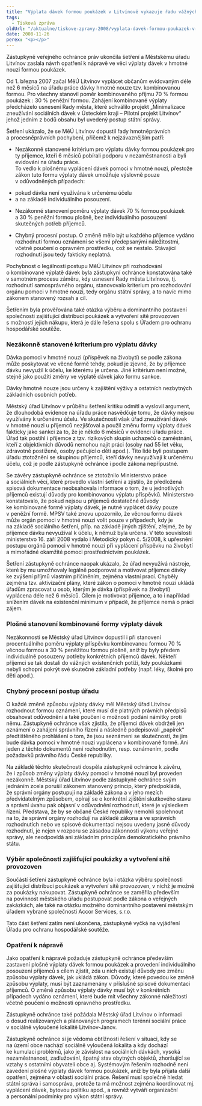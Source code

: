 ```yaml
---
title: "Výplata dávek formou poukázek v Litvínově vykazuje řadu vážných pochybení"
tags:
  - Tisková zpráva
oldUrl: "/aktualne/tiskove-zpravy-2008/vyplata-davek-formou-poukazek-v-litvinove-vykazuje-radu-vaznych-pochybeni"
date: 2008-11-26
perex: "<p></p>"
---
```


<!-- imported from the old website -->

<p>Zástupkyně veřejného ochránce práv ukončila šetření a Městskému úřadu Litvínov zaslala návrh opatření k nápravě ve věci výplaty dávek v hmotné nouzi formou poukázek.</p><p>Od 1. března 2007 začal MěÚ Litvínov vyplácet občanům evidovaným déle než 6 měsíců na úřadu práce dávky hmotné nouze tzv. kombinovanou formou. Pro všechny stanovil poměr kombinovaného příjmu 70 % formou poukázek : 30 % peněžní formou. Zahájení kombinované výplaty předcházelo usnesení Rady města, které schválilo projekt „Minimalizace zneužívání sociálních dávek v Ústeckém kraji – Pilotní projekt Litvínov“ jehož jedním z bodů obsahu byl uvedený postup státní správy.</p><p>Šetření ukázalo, že se MěÚ Litvínov dopustil řady hmotněprávních a procesněprávních pochybení, přičemž k nejzávaznějším patří:</p><ul><li>Nezákonně stanovené kritérium pro výplatu dávky formou poukázek pro ty příjemce, kteří 6 měsíců pobírali podporu v nezaměstnanosti a byli evidováni na úřadu práce. </li>To vedlo k plošnému vyplácení dávek pomoci v hmotné nouzi, přestože zákon tuto formu výplaty dávek umožňuje výslovně pouze v odůvodněných případech:</ul><ul><li>pokud dávka není využívána k určenému účelu</li><li>a na základě individuálního posouzení.</li></ul><ul><li>Nezákonné stanovení poměru výplaty dávek 70 % formou poukázek a 30 % peněžní formou plošně, bez individuálního posouzení skutečných potřeb příjemců.</li></ul><ul><li>Chybný procesní postup. O změně mělo být u každého příjemce vydáno rozhodnutí formou oznámení se všemi předepsanými náležitostmi, včetně poučení o opravném prostředku, což se nestalo. Stávající rozhodnutí jsou tedy fakticky neplatná.</li></ul><p>Pochybnost o legálnosti postupu MěÚ Litvínov při rozhodování o kombinované výplatě dávek byla zástupkyní ochránce konstatována také v samotném procesu záměru, kdy usnesení Rady města Litvínova, tj. rozhodnutí samosprávného orgánu, stanovovalo kriterium pro rozhodování orgánu pomoci v hmotné nouzi, tedy orgánu státní správy, a to navíc mimo zákonem stanovený rozsah a cíl.</p><p>Šetřením byla prověřována také otázka výběru a dominantního postavení společnosti zajišťující distribuci poukázek a vytvoření sítě provozoven s možností jejich nákupu, která je dále řešena spolu s Úřadem pro ochranu hospodářské soutěže.</p><h3>Nezákonně stanovené kriterium pro výplatu dávky</h3><p>Dávka pomoci v hmotné nouzi (příspěvek na živobytí) se podle zákona může poskytovat ve věcné formě tehdy, pokud je zjevné, že by příjemce dávku nevyužil k účelu, ke kterému je určena. Jiné kritérium není možné, stejně jako použití změny ve výplatě dávek jako formu sankce.</p><p>Dávky hmotné nouze jsou určeny k zajištění výživy a ostatních nezbytných základních osobních potřeb.</p><p>Městský úřad Litvínov v průběhu šetření kritiku odmítl a vyslovil argument, že dlouhodobá evidence na úřadu práce nasvědčuje tomu, že dávky nejsou využívány k určenému účelu. Ve skutečnosti však úřad zneužívání dávek v hmotné nouzi u příjemců nezjišťoval a použil změnu formy výplaty dávek fakticky jako sankci za to, že je někdo 6 měsíců v evidenci úřadu práce. Úřad tak postihl i příjemce z tzv. rizikových skupin uchazečů o zaměstnání, kteří z objektivních důvodů nemohou najít práci (osoby nad 55 let věku, zdravotně postižené, osoby pečující o děti apod.). Tito lidé byli postupem úřadu ztotožněni se skupinou příjemců, kteří dávky nevyužívají k určenému účelu, což je podle zástupkyně ochránce i podle zákona nepřípustné.</p><p>Se závěry zástupkyně ochránce se ztotožnilo Ministerstvo práce a sociálních věcí, které provedlo vlastní šetření a zjistilo, že předložená spisová dokumentace neobsahovala informace o tom, že u jednotlivých příjemců existují důvody pro kombinovanou výplatu příspěvků. Ministerstvo konstatovalo, že pokud nejsou u příjemců dostatečné důvody ke kombinované formě výplaty dávek, je nutné vyplácet dávky pouze v peněžní formě. MPSV také znovu upozornilo, že věcnou formu dávek může orgán pomoci v hmotné nouzi volit pouze v případech, kdy je na základě sociálního šetření, příp. na základě jiných zjištění, zřejmé, že by příjemce dávku nevyužíval k účelu, k němuž byla určena. V této souvislosti ministerstvo 16. září 2008 vydalo i Metodický pokyn č. 5/2008, k upřesnění postupu orgánů pomoci v hmotné nouzi při vyplácení příspěvku na živobytí a mimořádné okamžité pomoci prostřednictvím poukázek.</p><p>Šetření zástupkyně ochránce naopak ukázalo, že úřad nevyužívá nástroje, které by mu umožňovaly legálně podporovat a motivovat příjemce dávky ke zvýšení příjmů vlastním přičiněním, zejména vlastní prací. Chyběly zejména tzv. aktivizační plány, které zákon o pomoci v hmotné nouzi ukládá úřadům zpracovat u osob, kterým je dávka (příspěvek na živobytí) vyplácena déle než 6 měsíců. Cílem je motivovat příjemce, a to i například snížením dávek na existenční minimum v případě, že příjemce nemá o práci zájem.</p><h3>Plošné stanovení kombinované formy výplaty dávek</h3><p>Nezákonnosti se Městský úřad Litvínov dopustil i při stanovení procentuálního poměru výplaty příspěvku kombinovanou formou 70 % věcnou formou a 30 % peněžitou formou plošně, aniž by byly předem individuálně posouzeny potřeby konkrétních příjemců dávek. Někteří příjemci se tak dostali do vážných existenčních potíží, kdy poukázkami nebyli schopni pokrýt své skutečné základní potřeby (např. léky, školné pro děti apod.).</p><h3>Chybný procesní postup úřadu</h3><p>O každé změně způsobu výplaty dávky měl Městský úřad Litvínov rozhodnout formou oznámení, které musí dle platných právních předpisů obsahovat odůvodnění a také poučení o možnosti podání námitky proti němu. Zástupkyně ochránce však zjistila, že příjemci dávek obdrželi jen oznámení o zahájení správního řízení a následně podepisovali „papírek“ předtištěného prohlášení o tom, že jsou seznámeni se skutečností, že jim bude dávka pomoci v hmotné nouzi vyplácena v kombinované formě. Ani jeden z těchto dokumentů není rozhodnutím, resp. oznámením, podle požadavků právního řádu České republiky.</p><p>Na základě těchto skutečností dospěla zástupkyně ochránce k závěru, že i způsob změny výplaty dávky pomoci v hmotné nouzi byl proveden nezákonně. Městský úřad Litvínov podle zástupkyně ochránce svým jednáním zcela porušil zákonem stanovený princip, který předpokládá, že správní orgány postupují na základě zákona a v jeho mezích předvídatelným způsobem, opírají se o konkrétní zjištění skutkového stavu a správní úvahu pak objasní v odůvodnění rozhodnutí, které je výsledkem řízení. Představa, že by se občané České republiky nemohli spolehnout na to, že správní orgány rozhodují na základě zákona a ve správních rozhodnutích nebo ve spisové dokumentaci nejsou uvedeny jasné důvody rozhodnutí, je nejen v rozporu se zásadou zákonnosti výkonu veřejné správy, ale neodpovídá ani základním principům demokratického právního státu.</p><h3>Výběr společnosti zajišťující poukázky a vytvoření sítě provozoven</h3><p>Součástí šetření zástupkyně ochránce byla i otázka výběru společnosti zajišťující distribuci poukázek a vytvoření sítě provozoven, v nichž je možné za poukázky nakupovat. Zástupkyně ochránce se zaměřila především na povinnost městského úřadu postupovat podle zákona o veřejných zakázkách, ale také na otázku možného dominantního postavení městským úřadem vybrané společnosti Accor Services, s.r.o.</p><p>Tato část šetření zatím není ukončena, zástupkyně vyčká na vyjádření Úřadu pro ochranu hospodářské soutěže.</p><h3>Opatření k nápravě</h3><p>Jako opatření k nápravě požaduje zástupkyně ochránce především zastavení plošné výplaty dávek formou poukázek a provedení individuálního posouzení příjemců s cílem zjistit, zda u nich existují důvody pro změnu způsobu výplaty dávek, jak ukládá zákon. Důvody, které povedou ke změně způsobu výplaty, musí být zaznamenány v příslušné spisové dokumentaci příjemců. O změně způsobu výplaty dávky musí být v konkrétních případech vydáno oznámení, které bude mít všechny zákonné náležitosti včetně poučení o možnosti opravného prostředku.</p><p>Zástupkyně ochránce také požádala Městský úřad Litvínov o informaci o dosud realizovaných a plánovaných programech terénní sociální práce v sociálně vyloučené lokalitě Litvínov-Janov.</p><p>Zástupkyně ochránce si je vědoma obtížnosti řešení v situaci, kdy se na území obce nachází sociálně vyloučená lokalita a kdy dochází ke kumulaci problémů, jako je závislost na sociálních dávkách, vysoká nezaměstnanost, zadlužování, špatný stav obytných objektů, zhoršující se vztahy s ostatními obyvateli obce aj. Systémovým řešením rozhodně není zavedení plošné výplaty dávek formou poukázek, aniž by byla přijata další opatření, zejména v oblasti sociální práce. Řešení musí společně hledat státní správa i samospráva, protože ta má možnost zejména koordinovat mj. vyplácení dávek, bytovou politiku apod., a rovněž vytváří organizační a personální podmínky pro výkon státní správy.</p>
